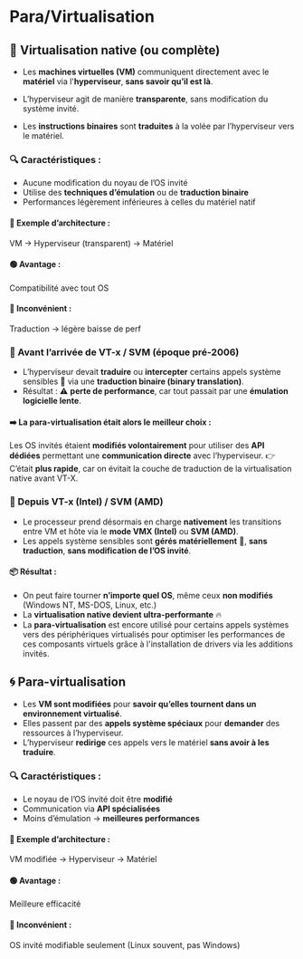 # Para/Virtualisation

## **🧱 Virtualisation native (ou complète)**

- Les **machines virtuelles (VM)** communiquent directement avec le **matériel** via l'**hyperviseur**, **sans savoir qu’il est là**.



- L’hyperviseur agit de manière **transparente**, sans modification du système invité.



- Les **instructions binaires** sont **traduites** à la volée par l’hyperviseur vers le matériel.



### 🔍 **Caractéristiques :**

- Aucune modification du noyau de l’OS invité
- Utilise des **techniques d’émulation** ou de **traduction binaire**
- Performances légèrement inférieures à celles du matériel natif



#### 🔧 **Exemple d’architecture :**
VM → Hyperviseur (transparent) → Matériel

#### 🟢 **Avantage :** 
Compatibilité avec tout OS

#### 🔴 **Inconvénient :** 
Traduction → légère baisse de perf



### **🔁 Avant l’arrivée de VT-x / SVM (époque pré-2006)**

- L’hyperviseur devait **traduire** ou **intercepter** certains appels système sensibles 🧩 via une **traduction binaire (binary translation)**.
- Résultat : ⚠️ **perte de performance**, car tout passait par une **émulation logicielle lente**.

#### ➡️ La **para-virtualisation** était alors le meilleur choix :

Les OS invités étaient **modifiés volontairement** pour utiliser des **API dédiées** permettant une **communication directe** avec l’hyperviseur.
👉 C’était **plus rapide**, car on évitait la couche de traduction de la virtualisation native avant VT-X.

### **🚀 Depuis VT-x (Intel) / SVM (AMD)**

- Le processeur prend désormais en charge **nativement** les transitions entre VM et hôte via le **mode VMX (Intel)** ou **SVM (AMD)**.
- Les appels système sensibles sont **gérés matériellement** 💪, **sans traduction**, **sans modification de l’OS invité**.

#### 📦 Résultat :

- On peut faire tourner **n’importe quel OS**, même ceux **non modifiés** (Windows NT, MS-DOS, Linux, etc.)
- La **virtualisation native devient ultra-performante** 🔥
- La **para-virtualisation** est encore utilisé pour certains appels systèmes vers des périphériques virtualisés pour optimiser les performances de ces composants virtuels grâce à l'installation de drivers via les additions invités.

## **🌀 Para-virtualisation**

- Les **VM sont modifiées** pour **savoir qu’elles tournent dans un environnement virtualisé**.
- Elles passent par des **appels système spéciaux** pour **demander** des ressources à l’hyperviseur.
- L’hyperviseur **redirige** ces appels vers le matériel **sans avoir à les traduire**.

### 🔍 **Caractéristiques :**

- Le noyau de l’OS invité doit être **modifié**
- Communication via **API spécialisées**
- Moins d’émulation → **meilleures performances**



#### 🔧 **Exemple d’architecture :** 
VM modifiée → Hyperviseur → Matériel

#### 🟢 **Avantage :** 
Meilleure efficacité

#### 🔴 **Inconvénient :** 
OS invité modifiable seulement (Linux souvent, pas Windows)

